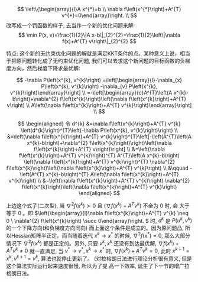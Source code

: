 

$$
\left\{\begin{array}{l}A x^{*}=b \\ \nabla f\left(x^{*}\right)+A^{T} v^{*}=0\end{array}\right. \\
$$
改写成一个罚函数的样子, 去当作一个新的优化问题来解: 
$$
\min P(x, v)=\frac{1}{2}\|A x-b\|_{2}^{2}+\frac{1}{2}\left\|\nabla f(x)+A^{T} v\right\|_{2}^{2} 
$$

特点: 这个新的无约束优化问题的解就是满足KKT条件的点。某种意义上说，相当于把原问题转化成了无约束优化问题, 我们可以去求这个新问题的目标函数的负梯度方向，然后梯度下降求最优解:

$$
-\nabla P\left(x^{k}, v^{k}\right)
=\left[\begin{array}{l}-\nabla_{x} P\left(x^{k}, v^{k}\right) -\nabla_{v} P\left(x^{k}, v^{k}\right)\end{array}\right]
\\
=-\left[\begin{array}{c}A^{T}\left(A x^{k}-b\right)+\nabla^{2} f\left(x^{k}\right)\left(\nabla f\left(x^{k}\right)+A^{T} v\right) \\ A\left(\nabla f\left(x^{k}\right)+A^{T} v^{k}\right)\end{array}\right] \\
$$

$$
\begin{aligned}
令 d^{k}
&=\nabla f\left(x^{k}\right)+A^{T} v^{k} \left(d^{k}\right)^{T}\left(-\nabla P\left(x^{k}, v^{k}\right)\right) \\
&=\left(\nabla f\left(x^{k}\right)+A^{T} v^{k}\right)^{T}\left[-\left(A^{T}\left(A x^{k}-b\right)+\nabla^{2} f\left(x^{k}\right)\right)\left(\nabla f\left(x^{k}\right)+A^{T} v\right)\right] \\
&=\left(\nabla f\left(x^{k}\right)+A^{T} v^{k}\right)^{T} A^{T}\left(A x^{k}-b\right) 
\left(\nabla f\left(x^{k}\right)+A^{T} v^{k}\right)^{T} \nabla^{2} f\left(x^{k}\right)\left(\nabla f\left(x^{k}\right)+A^{T} v^{k}\right) \\
&\qquad -\left(A^{T} x^{k}-b\right)^{T} A\left(\nabla f\left(x^{k}\right)+A^{T} v^{k}\right) \\
&=\left(\nabla f\left(x^{k}\right)+A^{T} v^{k}\right) \nabla^{2} f\left(x^{k}\right)\left(\nabla f\left(x^{k}\right)+A^{T} v^{k}\right)
\end{aligned}
$$

上边这个式子(二次型), 当 $\nabla^{2} f\left(x^{k}\right) \succ 0$ 且 $\left(\nabla f\left(x^{k}\right)+A^{T} v^{k}\right)$ 不全为 0 时, 会 大于等于 0 。即:$\left\{\begin{array}{l}\nabla f\left(x^{k}\right)+A^{T} v^{k} \neq 0 \\ \nabla^{2} f\left(x^{k}\right) \succ 0\end{array}\right.
$ 时, $d^{k}$ 是 $P\left(u^{k}, v^{k}\right)$ 的一个下降方向(和负梯度方向同向)
而上面这个条件是成立的。因为原问题凸, 所以Hessian矩阵半正定。而当随着迭代 $x^{k} \rightarrow x^{*}$ 的时候, $\nabla^{2} f\left(x^{*}\right)=0$, 那么大部分情况下 $\nabla^{2} f\left(x^{k}\right)$ 都是正定的。另外, 只要 $v^{k}, x^{k}$ 还没有到达最优解, $\nabla f\left(x^{k}\right)+A^{T} v^{k} \neq 0$ 就一直满足, 当 $v^{*} \rightarrow v^{*}, x^{k} \rightarrow x^{*}$ 时, $\nabla f\left(x^{k}\right)+A^{T} v^{k}=0$, 此时 $x^{k+1}=x^{k}, v^{k+1}=v^{k}$,
算法也就停止更新了。 (对拉格朗日法进行理论分析很有意义, 但是这个算法实际运行起来速度很慢, 所以为了提
高一下效率, 诞生了下一节的增广拉格朗日法。